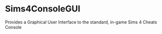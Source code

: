 # Sims4ConsoleGUI
Provides a Graphical User Interface to the standard, in-game Sims 4 Cheats Console

